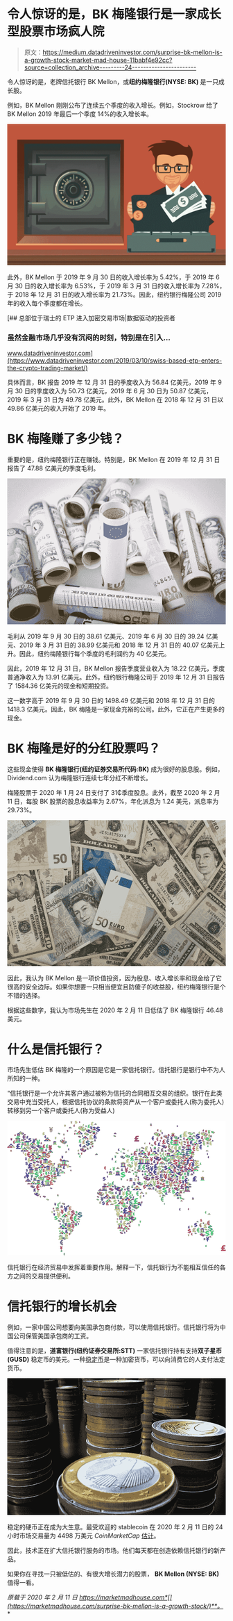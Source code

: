 # 令人惊讶的是，BK 梅隆银行是一家成长型股票市场疯人院

> 原文：<https://medium.datadriveninvestor.com/surprise-bk-mellon-is-a-growth-stock-market-mad-house-11babf4e92cc?source=collection_archive---------24----------------------->

令人惊讶的是，老牌信托银行 BK Mellon，或**纽约梅隆银行(NYSE: BK)** 是一只成长股。

例如，BK Mellon 刚刚公布了连续五个季度的收入增长。例如，Stockrow 给了 BK Mellon 2019 年最后一个季度 14%的收入增长率。

![](img/ecffe8b8c7c560acdcabde0a5776763e.png)

此外，BK Mellon 于 2019 年 9 月 30 日的收入增长率为 5.42%，于 2019 年 6 月 30 日的收入增长率为 6.53%，于 2019 年 3 月 31 日的收入增长率为 7.28%，于 2018 年 12 月 31 日的收入增长率为 21.73%。因此，纽约银行梅隆公司 2019 年的收入每个季度都在增长。

[](https://www.datadriveninvestor.com/2019/03/10/swiss-based-etp-enters-the-crypto-trading-market/) [## 总部位于瑞士的 ETP 进入加密交易市场|数据驱动的投资者

### 虽然金融市场几乎没有沉闷的时刻，特别是在引入…

www.datadriveninvestor.com](https://www.datadriveninvestor.com/2019/03/10/swiss-based-etp-enters-the-crypto-trading-market/) 

具体而言，BK 报告 2019 年 12 月 31 日的季度收入为 56.84 亿美元，2019 年 9 月 30 日的季度收入为 50.73 亿美元，2019 年 6 月 30 日为 50.87 亿美元，2019 年 3 月 31 日为 49.78 亿美元。此外，BK Mellon 在 2018 年 12 月 31 日以 49.86 亿美元的收入开始了 2019 年。

# BK 梅隆赚了多少钱？

重要的是，纽约梅隆银行正在赚钱。特别是，BK Mellon 在 2019 年 12 月 31 日报告了 47.88 亿美元的季度毛利。

![](img/35d8030065093db78011f5e7e64c079d.png)

毛利从 2019 年 9 月 30 日的 38.61 亿美元、2019 年 6 月 30 日的 39.24 亿美元、2019 年 3 月 31 日的 38.99 亿美元和 2018 年 12 月 31 日的 40.07 亿美元上升。因此，纽约梅隆银行每个季度的毛利润约为 40 亿美元。

因此，2019 年 12 月 31 日，BK Mellon 报告季度营业收入为 18.22 亿美元，季度普通净收入为 13.91 亿美元。此外，纽约银行梅隆公司于 2019 年 12 月 31 日报告了 1584.36 亿美元的现金和短期投资。

这一数字高于 2019 年 9 月 30 日的 1498.49 亿美元和 2018 年 12 月 31 日的 1418.3 亿美元。因此，BK 梅隆是一家现金充裕的公司。此外，它正在产生更多的现金。

# BK 梅隆是好的分红股票吗？

这些现金使得 **BK 梅隆银行(纽约证券交易所代码:BK)** 成为很好的股息股。例如，Dividend.com 认为梅隆银行连续七年分红不断增长。

梅隆股票于 2020 年 1 月 24 日支付了 31₵季度股息。此外，截至 2020 年 2 月 11 日，每股 BK 股票的股息收益率为 2.67%，年化派息为 1.24 美元，派息率为 29.73%。

![](img/e29e6e91f77c3068d8ec6f5e1aa1c5c1.png)

因此，我认为 BK Mellon 是一项价值投资，因为股息、收入增长率和现金给了它很高的安全边际。如果你想要一只相当便宜且防傻子的收益股，纽约梅隆银行是个不错的选择。

根据这些数字，我认为市场先生在 2020 年 2 月 11 日低估了 BK 梅隆银行 46.48 美元。

# 什么是信托银行？

市场先生低估 BK 梅隆的一个原因是它是一家信托银行。信托银行是银行中不为人所知的一种。

“信托银行是一个允许其客户通过被称为信托的合同相互交易的组织。银行在此类交易中充当受托人，根据信托协议的条款将资产从一个客户或委托人(称为委托人)转移到另一个客户或委托人(称为受益人)

![](img/249d840c0ff668802506baaf01300e5f.png)

信托银行在经济贸易中发挥着重要作用。解释一下，信托银行为不能相互信任的各方之间的交易提供便利。

# 信托银行的增长机会

例如，一家中国公司想要向美国承包商付款，可以使用信托银行。信托银行将为中国公司保管美国承包商的工资。

值得注意的是，**道富银行(纽约证券交易所:STT)** 一家信托银行持有支持**双子星币(GUSD)** 稳定币的美元。一种[稳定币](https://marketmadhouse.com/some-interesting-stablecoins-you-should-evaluate/)是一种加密货币，可以向消费它的人支付法定货币。

![](img/2bd336878ac00ad2ed30f00a55eb5d08.png)

稳定的硬币正在成为大生意。最受欢迎的 stablecoin 在 2020 年 2 月 11 日的 24 小时市场交易量为 4498 万美元 *CoinMarketCap* [估计](https://coinmarketcap.com/currencies/tether/)。

因此，技术正在扩大信托银行服务的市场。他们每天都在创造依赖信托银行的新产品。

如果你在寻找一只被低估的、有很大增长潜力的股票， **BK Mellon (NYSE: BK)** 值得一看。

*原载于 2020 年 2 月 11 日 https://marketmadhouse.com*[](https://marketmadhouse.com/surprise-bk-mellon-is-a-growth-stock/)**。**
